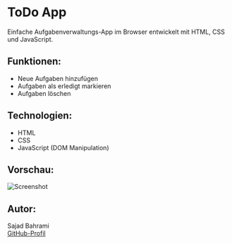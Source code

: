 # ToDo App

Einfache Aufgabenverwaltungs-App im Browser entwickelt mit HTML, CSS und JavaScript.

## Funktionen:
- Neue Aufgaben hinzufügen
- Aufgaben als erledigt markieren
- Aufgaben löschen

## Technologien:
- HTML
- CSS
- JavaScript (DOM Manipulation)

## Vorschau:
![Screenshot](optional-screenshot.png)

## Autor:
Sajad Bahrami  
[GitHub-Profil](https://github.com/SajadBahrami97)
